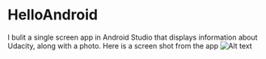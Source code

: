 # HelloAndroid
I bulit a single screen app in Android Studio that displays information about Udacity, along with a photo.
Here is a screen shot from the app
![Alt text](https://user-images.githubusercontent.com/19761838/34231741-e1ea2162-e5e5-11e7-9fdb-8db00b130dd7.png "Optional title")
